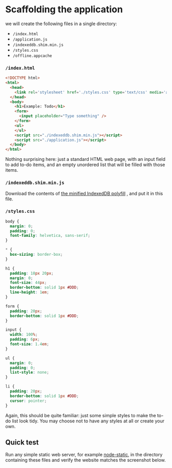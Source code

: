 # Scaffolding the application

we will create the following files in a single directory:

- `/index.html`
- `/application.js`
- `/indexeddb.shim.min.js`
- `/styles.css`
- `/offline.appcache`

### `/index.html`

```html
<!DOCTYPE html>
<html>
  <head>
    <link rel='stylesheet' href='./styles.css' type='text/css' media='all' />
  </head>
  <body>
    <h1>Example: Todo</h1>
    <form>
      <input placeholder="Type something" />
    </form>
    <ul>
    </ul>
    <script src="./indexeddb.shim.min.js"></script>
    <script src="./application.js"></script>
  </body>
</html>
```

Nothing surprising here: just a standard HTML web page, with an input field to add to-do items, and an empty unordered list that will be filled with those items.

### `/indexeddb.shim.min.js`

Download the contents of [the minified IndexedDB polyfill](https://raw.githubusercontent.com/matthew-andrews/offline-todo/gh-pages/indexeddb.shim.min.js)
, and put it in this file.

### `/styles.css`

```css
body {
  margin: 0;
  padding: 0;
  font-family: helvetica, sans-serif;
}

* {
  box-sizing: border-box;
}

h1 {
  padding: 18px 20px;
  margin: 0;
  font-size: 44px;
  border-bottom: solid 1px #DDD;
  line-height: 1em;
}

form {
  padding: 20px;
  border-bottom: solid 1px #DDD;
}

input {
  width: 100%;
  padding: 6px;
  font-size: 1.4em;
}

ul {
  margin: 0;
  padding: 0;
  list-style: none;
}

li {
  padding: 20px;
  border-bottom: solid 1px #DDD;
  cursor: pointer;
}
```

Again, this should be quite familiar: just some simple styles to make the to-do list look tidy. You may choose not to
have any styles at all or create your own.

## Quick test

Run any simple static web server, for example [node-static](https://github.com/cloudhead/node-static), in the directory
containing these files and verify the website matches the screenshot below.
